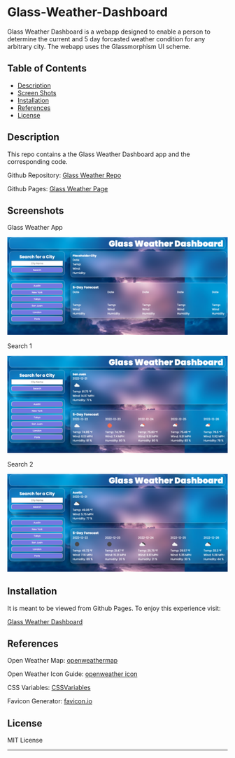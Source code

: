 # Glass-Weather-Dashboard

Glass Weather Dashboard is a webapp designed to enable a person to determine the current and 5 day forcasted weather condition for any arbitrary city. The webapp uses the Glassmorphism UI scheme.


## Table of Contents

- [Description](#description)
- [Screen Shots](#screenshots)
- [Installation](#installation)
- [References](#references)
- [License](#license)

## Description
This repo contains a the Glass Weather Dashboard app and the corresponding code.

Github Repository: [Glass Weather Repo](https://github.com/rbarbosa51/Glass-Weather-Dashboard)

Github Pages: [Glass Weather Page](https://rbarbosa51.github.io/Glass-Weather-Dashboard/)

## Screenshots
Glass Weather App

![Initial](./assets/screenshots/initial.png)

Search 1

![Search1](./assets/screenshots/search1.png)

Search 2

![Seach2](./assets/screenshots/search2.png)


## Installation

It is meant to be viewed from Github Pages. To enjoy this experience visit:

[Glass Weather Dashboard](https://rbarbosa51.github.io/Glass-Weather-Dashboard/)


## References

Open Weather Map: [openweathermap](https://openweathermap.org/api/geocoding-api#direct)

Open Weather Icon Guide: [openweather icon](https://openweathermap.org/weather-conditions)

CSS Variables: [CSSVariables](https://www.w3schools.com/css/css3_variables.asp)

Favicon Generator: [favicon.io](https://favicon.io)

## License

MIT License

---- 
